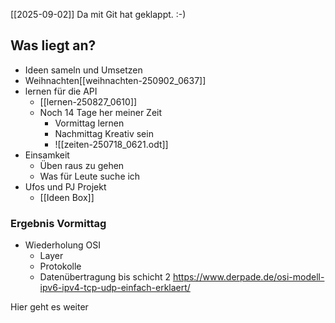 [[2025-09-02]]
Da mit Git hat geklappt. :-)

## Was liegt an?
- Ideen sameln und Umsetzen
- Weihnachten[[weihnachten-250902_0637]]
- lernen für die API
	- [[lernen-250827_0610]]
	- Noch 14 Tage her meiner Zeit
		- Vormittag lernen
		- Nachmittag Kreativ sein
		- ![[zeiten-250718_0621.odt]]
- Einsamkeit
	- Üben raus zu gehen
	- Was für Leute suche ich
- Ufos und PJ Projekt
	- [[Ideen Box]]
### Ergebnis Vormittag
- Wiederholung OSI 
	- Layer
	- Protokolle
	- Datenübertragung bis schicht 2
https://www.derpade.de/osi-modell-ipv6-ipv4-tcp-udp-einfach-erklaert/

Hier geht es weiter
